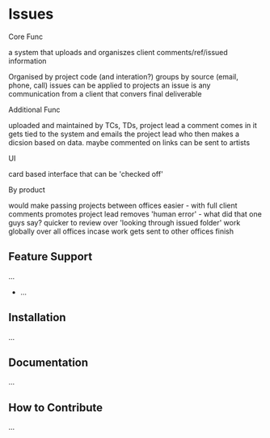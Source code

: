Issues
=========================

Core Func

a system that uploads and organiszes client comments/ref/issued information

Organised by project code (and interation?)
groups by source (email, phone, call)
issues can be applied to projects
an issue is any communication from a client that convers final deliverable

Additional Func

uploaded and maintained by TCs, TDs, project lead
a comment comes in it gets tied to the system and emails the project lead who
then makes a dicsion based on data.
maybe commented on
links can be sent to artists

UI

card based interface that can be 'checked off'

By product

would make passing projects between offices easier - with full client comments
promotes project lead
removes 'human error' - what did that one guys say?
quicker to review over 'looking through issued folder'
work globally over all offices incase work gets sent to other offices finish

Feature Support
---------------

...

- ...


Installation
------------

...

Documentation
-------------

...


How to Contribute
-----------------

...
